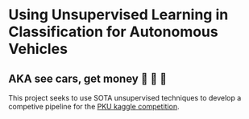 # Using Unsupervised Learning in Classification for Autonomous Vehicles
## AKA see cars, get money :car: :blue_car: :taxi:

This project seeks to use SOTA unsupervised techniques to develop a competive
pipeline for the [PKU kaggle
competition](https://www.kaggle.com/c/pku-autonomous-driving).
